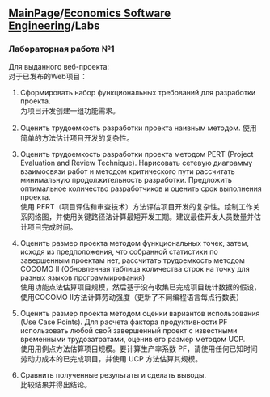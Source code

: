 ## [MainPage](../index.md)/[Economics Software Engineering](README.md)/Labs

### Лабораторная работа №1

Для выданного веб-проекта:  
对于已发布的Web项目：

1. Сформировать набор функциональных требований для разработки проекта.  
   为项目开发创建一组功能需求。

2. Оценить трудоемкость разработки проекта наивным методом.
   使用简单的方法估计项目开发的复杂性。

3. Оценить трудоемкость разработки проекта методом PERT (Project Evaluation and Review Technique). Нарисовать сетевую диаграмму взаимосвязи работ и методом критического пути рассчитать минимальную продолжительность разработки. Предложить оптимальное количество разработчиков и оценить срок выполнения проекта.  
   使用 PERT（项目评估和审查技术）方法评估项目开发的复杂性。绘制工作关系网络图，并使用关键路径法计算最短开发工期。建议最佳开发人员数量并估计项目完成时间。
   
4. Оценить размер проекта методом функциональных точек, затем, исходя из предположения, что собранной статистики по завершенным проектам нет, рассчитать трудоемкость методом COCOMO II (Обновленная таблица количества строк на точку для разных языков программирования)  
   使用功能点法估算项目规模，然后基于没有收集已完成项目统计数据的假设，使用COCOMO II方法计算劳动强度（更新了不同编程语言每点行数表）
   
5. Оценить размер проекта методом оценки вариантов использования (Use Case Points). Для расчета фактора продуктивности PF использовать любой свой завершенный проект с известными временными трудозатратами, оценив его размер методом UCP.  
   使用用例点方法估算项目规模。要计算生产率系数 PF，请使用任何已知时间劳动力成本的已完成项目，并使用 UCP 方法估算其规模。
   
6. Сравнить полученные результаты и сделать выводы.  
   比较结果并得出结论。

